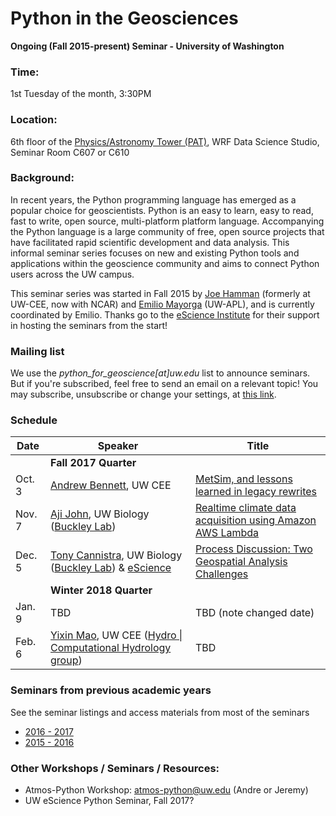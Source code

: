 Python in the Geosciences
====
**Ongoing (Fall 2015-present) Seminar - University of Washington**

### Time:

1st Tuesday of the month, 3:30PM

### Location:

6th floor of the [Physics/Astronomy Tower (PAT)](http://uw.edu/maps?pat), WRF Data Science Studio, Seminar Room C607 or C610

### Background:

In recent years, the Python programming language has emerged as a popular choice for geoscientists. Python is an easy to learn, easy to read, fast to write, open source, multi-platform platform language. Accompanying the Python language is a large community of free, open source projects that have facilitated rapid scientific development and data analysis. This informal seminar series focuses on new and existing Python tools and applications within the geoscience community and aims to connect Python users across the UW campus.

This seminar series was started in Fall 2015 by [Joe Hamman](https://github.com/jhamman/) (formerly at UW-CEE, now with NCAR) and [Emilio Mayorga](https://github.com/emiliom/) (UW-APL), and is currently coordinated by Emilio. Thanks go to the [eScience Institute](http://escience.washington.edu) for their support in hosting the seminars from the start!

### Mailing list

We use the *python_for_geoscience[at]uw.edu* list to announce seminars. But if you're subscribed, feel free to send an email on a relevant topic! You may subscribe, unsubscribe or change your settings, at [this link](https://mailman1.u.washington.edu/mailman/listinfo/python_for_geoscience).

### Schedule

| Date | Speaker | Title |
| ------ | ---- | ---- |
| &nbsp; | **Fall 2017 Quarter** | &nbsp; |
| Oct. 3 | [Andrew Bennett](https://github.com/arbennett), UW CEE | [MetSim, and lessons learned in legacy rewrites](https://github.com/uwescience/Python-for-geosciences/tree/master/20171003/README.md) |
| Nov. 7 | [Aji John](https://github.com/ajijohn), UW Biology ([Buckley Lab](http://faculty.washington.edu/lbuckley/)) | [Realtime climate data acquisition using Amazon AWS Lambda](https://github.com/uwescience/Python-for-geosciences/tree/master/20171107/README.md) |
| Dec. 5 | [Tony Cannistra](http://anthonycannistra.com/about/), UW Biology ([Buckley Lab](http://faculty.washington.edu/lbuckley/)) & [eScience](http://escience.washington.edu) | [Process Discussion: Two Geospatial Analysis Challenges](https://github.com/uwescience/Python-for-geosciences/tree/master/tcannistra_20171205/README.md) |
| &nbsp; | **Winter 2018 Quarter** | &nbsp; |
| Jan. 9 | TBD | TBD (note changed date) |
| Feb. 6 | [Yixin Mao](http://uw-hydro.github.io/current_member/yixin_mao), UW CEE ([Hydro &#124; Computational Hydrology group](http://uw-hydro.github.io/)) | TBD |


### Seminars from previous academic years
See the seminar listings and access materials from most of the seminars
- [2016 - 2017](seminars_2016-2017.md)
- [2015 - 2016](seminars_2015-2016.md)

### Other Workshops / Seminars / Resources:
- Atmos-Python Workshop: atmos-python@uw.edu (Andre or Jeremy)
- UW eScience Python Seminar, Fall 2017?
